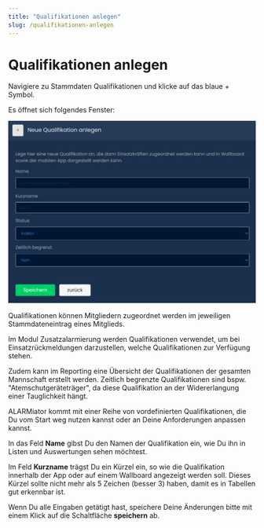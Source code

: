 ```yaml
---
title: "Qualifikationen anlegen"
slug: /qualifikationen-anlegen
---
```


# Qualifikationen anlegen

Navigiere zu Stammdaten  Qualifikationen und klicke auf das blaue + Symbol.



Es öffnet sich folgendes Fenster:


![](/img/image-27-1024x753.png)



Qualifikationen können Mitgliedern zugeordnet werden im jeweiligen Stammdateneintrag eines Mitglieds.



Im Modul Zusatzalarmierung werden Qualifikationen verwendet, um bei Einsatzrückmeldungen darzustellen, welche Qualifikationen zur Verfügung stehen.



Zudem kann im Reporting eine Übersicht der Qualifikationen der gesamten Mannschaft erstellt werden. Zeitlich begrenzte Qualifikationen sind bspw. "Atemschutgeräteträger", da diese Qualifikation an der Widererlangung einer Tauglichkeit hängt.



ALARMiator kommt mit einer Reihe von vordefinierten Qualifikationen, die Du vom Start weg nutzen kannst oder an Deine Anforderungen anpassen kannst.



In das Feld **Name** gibst Du den Namen der Qualifikation ein, wie Du ihn in Listen und Auswertungen sehen möchtest.



Im Feld **Kurzname** trägst Du ein Kürzel ein, so wie die Qualifikation innerhalb der App oder auf einem Wallboard angezeigt werden soll. Dieses Kürzel sollte nicht mehr als 5 Zeichen (besser 3) haben, damit es in Tabellen gut erkennbar ist.



Wenn Du alle Eingaben getätigt hast, speichere Deine Änderungen bitte mit einem Klick auf die Schaltfläche **speichern** ab.